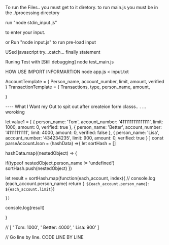  To run the Files.. you must get to it diretory. 
  to run main.js
  you must be in the ./processing directory

   run
   "node stdin_input.js"

   to enter your input.

   or 
   Run 
   "node input.js"
   to run pre-load input


  USed javascript try...catch... finally  statement

  Runing Test with [Still debugging]
  node test_main.js

   HOW USE IMPORT INFORMARTION
   node app.js < input.txt


AccountTemplate = {
    Person_name,
    account_number,
    limit,
    amount,
    verified
}
TransactionTemplate = {
    Transactions,
    type,
    person_name,
    amount,
    
}


---- What I Want my Out to spit out after createion form classs.. .
... woroking

let value1 = [
  {
    person_name: 'Tom',
    account_number: '4111111111111111',
    limit: 1000,
    amount: 0,
    verified: true
  },
  {
      person_name: 'Better',
    account_number: '41111111111',
    limit: 4000,
    amount: 0,
    verified: false
    },
      {
      person_name: 'Lisa',
    account_number: '434234235',
    limit: 900,
    amount: 0,
    verified: true
    }
]
 const parseAccountJson = (hashData) =>{
let sortHash = []

hashData.map((nestedObject) => {
  
  if(typeof nestedObject.person_name != 'undefined')
  sortHash.push(nestedObject)
  })
  
  let result = sortHash.map(function(each_account, index){
    // console.log (each_account.person_name)
       return (` ${each_account.person_name}: ${each_account.limit}`)

    })
 console.log(result)
 
 }
 
// [ ' Tom: 1000', ' Better: 4000', ' Lisa: 900' ]

//  Go line by line. 
CODE LINE BY LINE